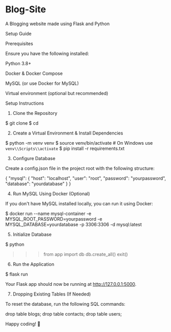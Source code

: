 # Blog-Site

A Blogging website made using Flask and Python

Setup Guide

Prerequisites

Ensure you have the following installed:

Python 3.8+

Docker & Docker Compose

MySQL (or use Docker for MySQL)

Virtual environment (optional but recommended)

Setup Instructions

1. Clone the Repository

$ git clone <your-repo-url>
$ cd <your-repo-folder>

2. Create a Virtual Environment & Install Dependencies

$ python -m venv venv
$ source venv/bin/activate # On Windows use `venv\\Scripts\\activate`
$ pip install -r requirements.txt

3. Configure Database

Create a config.json file in the project root with the following structure:

{
"mysql": {
"host": "localhost",
"user": "root",
"password": "yourpassword",
"database": "yourdatabase"
}
}

4. Run MySQL Using Docker (Optional)

If you don't have MySQL installed locally, you can run it using Docker:

$ docker run --name mysql-container -e MYSQL_ROOT_PASSWORD=yourpassword -e MYSQL_DATABASE=yourdatabase -p 3306:3306 -d mysql:latest

5. Initialize Database

$ python

> > > from app import db
> > > db.create_all()
> > > exit()

6. Run the Application

$ flask run

Your Flask app should now be running at http://127.0.0.1:5000.

7. Dropping Existing Tables (If Needed)

To reset the database, run the following SQL commands:

drop table blogs;
drop table contacts;
drop table users;

Happy coding! 🚀
